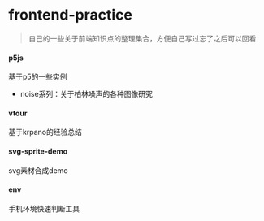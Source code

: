 # frontend-practice
> 自己的一些关于前端知识点的整理集合，方便自己写过忘了之后可以回看

#### p5js

基于p5的一些实例

- noise系列：关于柏林噪声的各种图像研究

#### vtour

基于krpano的经验总结

#### svg-sprite-demo

svg素材合成demo


#### env
手机环境快速判断工具